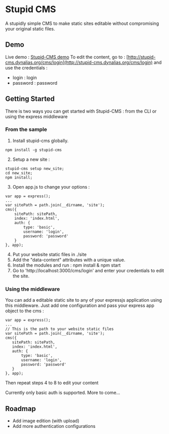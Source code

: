 # Stupid CMS
A stupidly simple CMS to make static sites editable without compromising your original static files.

## Demo
Live demo : [Stupid-CMS demo](http://stupid-cms.dynalias.org/)
To edit the content, go to : [http://stupid-cms.dynalias.org/cms/login](http://stupid-cms.dynalias.org/cms/login) and use the credentials :
* login : login
* password : password

## Getting Started
There is two ways you can get started with Stupid-CMS : from the CLI or using the express middleware
### From the sample
 1. Install stupid-cms globally.
 
```
npm install -g stupid-cms
```

 2. Setup a new site :
 
```
stupid-cms setup new_site;
cd new_site;
npm install;
```

 3. Open app.js to change your options :
 
```
var app = express();
...
var sitePath = path.join(__dirname, 'site');
cms({
	sitePath: sitePath,
	index: 'index.html',
	auth: {
		type: 'basic',
		username: 'login',
		password: 'password'
	}
}, app);
```

 4. Put your website static files in ./site
 5. Add the "data-content" attributes with a unique value.
 6. Install the modules and run :
npm install & npm start
 7. Go to 'http://localhost:3000/cms/login' and enter your credentials to edit the site.

### Using the middleware
You can add a editable static site to any of your expressjs application using this middleware. Just add one configuration and pass your express app object to the cms :
 ```
var app = express();
...
// This is the path to your website static files
var sitePath = path.join(__dirname, 'site');
cms({
	sitePath: sitePath,
	index: 'index.html',
	auth: {
		type: 'basic',
		username: 'login',
		password: 'password'
	}
}, app);
```


Then repeat steps 4 to 8 to edit your content


Currently only basic auth is supported. More to come...
## Roadmap

 - Add image edition (with upload)
 - Add more authentication configurations
